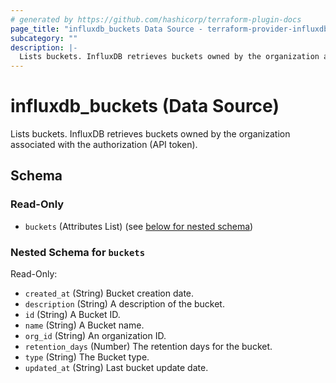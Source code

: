 ```yaml
---
# generated by https://github.com/hashicorp/terraform-plugin-docs
page_title: "influxdb_buckets Data Source - terraform-provider-influxdb"
subcategory: ""
description: |-
  Lists buckets. InfluxDB retrieves buckets owned by the organization associated with the authorization (API token).
---
```


# influxdb_buckets (Data Source)

Lists buckets. InfluxDB retrieves buckets owned by the organization associated with the authorization (API token).



<!-- schema generated by tfplugindocs -->
## Schema

### Read-Only

- `buckets` (Attributes List) (see [below for nested schema](#nestedatt--buckets))

<a id="nestedatt--buckets"></a>
### Nested Schema for `buckets`

Read-Only:

- `created_at` (String) Bucket creation date.
- `description` (String) A description of the bucket.
- `id` (String) A Bucket ID.
- `name` (String) A Bucket name.
- `org_id` (String) An organization ID.
- `retention_days` (Number) The retention days for the bucket.
- `type` (String) The Bucket type.
- `updated_at` (String) Last bucket update date.
